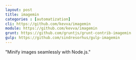 ```yaml
---
layout: post
title: imagemin
categories : [automatization]
cli: https://github.com/kevva/imagemin
module: https://github.com/kevva/imagemin
grunt: https://github.com/gruntjs/grunt-contrib-imagemin
gulp: https://github.com/sindresorhus/gulp-imagemin
---
```


"Minify images seamlessly with Node.js."
